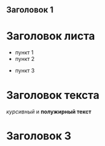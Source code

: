## Заголовок 1
# Заголовок листа
* пункт 1
* пункт 2
+ пункт 3

# Заголовок текста
*курсивный* и **полужирный текст**

# Заголовок 3
